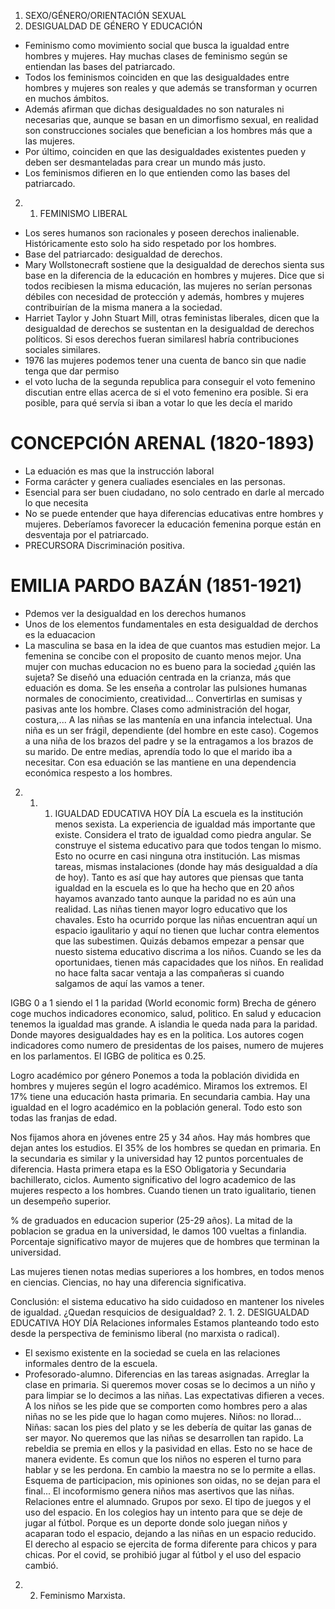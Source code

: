 1. SEXO/GÉNERO/ORIENTACIÓN SEXUAL
2. DESIGUALDAD DE GÉNERO Y EDUCACIÓN
- Feminismo como movimiento social que busca la igualdad entre hombres y mujeres. Hay muchas clases de feminismo según se entiendan las bases del patriarcado.
- Todos los feminismos coinciden en que las desigualdades entre hombres y mujeres son reales y que además se transforman y ocurren en muchos ámbitos. 
- Además afirman que dichas desigualdades no son naturales ni necesarias que, aunque se basan en un dimorfismo sexual, en realidad son construcciones sociales que benefician a los hombres más que a las mujeres.
- Por último, coinciden en que las desigualdades existentes pueden y deben ser desmanteladas para crear un mundo más justo.
- Los feminismos difieren en lo que entienden como las bases del patriarcado.

2. 1. FEMINISMO LIBERAL
- Los seres humanos son racionales y poseen derechos inalienable. Históricamente esto solo ha sido respetado por los hombres.
- Base del patriarcado: desigualdad de derechos.
- Mary Wollstonecraft sostiene que la desigualdad de derechos sienta sus base en la diferencia de la educación en hombres y mujeres. Dice que si todos recibiesen la misma educación, las mujeres no serían personas débiles con necesidad de protección y además, hombres y mujeres contribuirían de la misma manera a la sociedad.
- Harriet Taylor y John Stuart Mill, otras feministas liberales, dicen que la desigualdad de derechos se sustentan en la desigualdad de derechos políticos. Si esos derechos fueran similaresl habría contribuciones sociales similares.
- 1976 las mujeres podemos tener una cuenta de banco sin que nadie tenga que dar permiso
- el voto lucha de la segunda republica para conseguir el voto femenino discutian entre ellas acerca de si el voto femenino era posible. Si era posible, para qué servía si iban a votar lo que les decía el marido
# CONCEPCIÓN ARENAL (1820-1893)
- La eduación es mas que la instrucción laboral
- Forma carácter y genera cualiades esenciales en las personas.
- Esencial para ser buen ciudadano, no solo centrado en darle al mercado lo que necesita
- No se puede entender que haya diferencias educativas entre hombres y mujeres. Deberíamos favorecer la educación femenina porque están en desventaja por el patriarcado.
- PRECURSORA Discriminación positiva.
# EMILIA PARDO BAZÁN (1851-1921)
- Pdemos ver la desigualdad en los derechos humanos
- Unos de los elementos fundamentales en esta desigualdad de derchos es la eduacacion
- La masculina se basa en la idea de que cuantos mas estudien mejor. La femenina se concibe con el proposito de cuanto menos mejor. Una mujer con muchas educacion no es bueno para la sociedad ¿quién las sujeta? Se diseñó una eduación centrada en la crianza, más que eduación es doma. Se les enseña a controlar las pulsiones humanas normales de conocimiento, creatividad... Convertirlas en sumisas y pasivas ante los hombre. Clases como administración del hogar, costura,... A las niñas se las mantenía en una infancia intelectual. Una niña es un ser frágil, dependiente (del hombre en este caso). Cogemos a una niña de los brazos del padre y se la entragamos a los brazos de su marido. De entre medias, aprendía todo lo que el marido iba a necesitar. Con esa eduación se las mantiene en una dependencia económica respesto a los hombres.

2. 1. 1. IGUALDAD EDUCATIVA HOY DÍA
La escuela es la institución menos sexista. La experiencia de igualdad más importante que existe. Considera el trato de igualdad como piedra angular. Se construye el sistema educativo para que todos tengan lo mismo. Esto no ocurre en casi ninguna otra institución. Las mismas tareas, mismas instalaciones (donde hay más desigualdad a día de hoy). Tanto es así que hay autores que piensas que tanta igualdad en la escuela es lo que ha hecho que en 20 años hayamos avanzado tanto aunque la paridad no es aún una realidad. Las niñas tienen mayor logro educativo que los chavales. Esto ha ocurrido porque las niñas encuentran aquí un espacio igaulitario y aquí no tienen que luchar contra elementos que las subestimen. Quizás debamos empezar a pensar que nuesto sistema educativo discrima a los niños. Cuando se les da oportunidaes, tienen más capacidades que los niños. En realidad no hace falta sacar ventaja a las compañeras si cuando salgamos de aquí las vamos a tener.

IGBG 0 a 1 siendo el 1 la paridad (World economic form) Brecha de género
coge muchos indicadores economico, salud, politico. En salud y educacion tenemos la igualdad mas grande. A islandia le queda nada para la paridad. Donde mayores desigualdades hay es en la politica. Los autores cogen indicadores como numero de presidentas de los paises, numero de mujeres en los parlamentos. El IGBG de politica es 0.25. 

Logro académico por género
Ponemos a toda la población dividida en hombres y mujeres según el logro académico. Miramos los extremos. El 17% tiene una educación hasta primaria. En secundaria cambia. Hay una igualdad en el logro académico en la población general. Todo esto son todas las franjas de edad. 

Nos fijamos ahora en jóvenes entre 25 y 34 años. Hay más hombres que dejan antes los estudios. El 35% de los hombres se quedan en primaria. En la secundaria es similar y la universidad hay 12 puntos porcentuales de diferencia. Hasta primera etapa es la ESO Obligatoria y Secundaria bachillerato, ciclos. Aumento significativo del logro academico de las mujeres respecto a los hombres. Cuando tienen un trato igualitario, tienen un desempeño superior. 

% de graduados en educacion superior (25-29 años). La mitad de la poblacion se gradua en la universidad, le damos 100 vueltas a finlandia. Porcentaje significativo mayor de mujeres que de hombres que terminan la universidad.

Las mujeres tienen notas medias superiores a los hombres, en todos menos en ciencias. Ciencias, no hay una diferencia significativa.

Conclusión: el sistema educativo ha sido cuidadoso en mantener los niveles de igualdad. ¿Quedan resquicios de desigualdad?
2. 1. 2. DESIGUALDAD EDUCATIVA HOY DÍA 
Relaciones informales
Estamos planteando todo esto desde la perspectiva de feminismo liberal (no marxista o radical).
- El sexismo existente en la sociedad se cuela en las relaciones informales dentro de la escuela. 
- Profesorado-alumno. Diferencias en las tareas asignadas. Arreglar la clase en primaria. Si queremos mover cosas se lo decimos a un niño y para limpiar se lo decimos a las niñas. Las expectativas difieren a veces. A los niños se les pide que se comporten como hombres pero a alas niñas no se les pide que lo hagan como mujeres. Niños: no llorad... Niñas: sacan los pies del plato y se les debería de quitar las ganas de ser mayor. No queremos que las niñas se desarrollen tan rapido. La rebeldia se premia en ellos y la pasividad en ellas.
Esto no se hace de manera evidente. Es comun que los niños no esperen el turno para hablar y se les perdona. En cambio la maestra no se lo permite a ellas. Esquema de participacion, mis opiniones son oidas, no se dejan para el final... El incoformismo genera niños mas asertivos que las niñas.
Relaciones entre el alumnado. Grupos por sexo. El tipo de juegos y el uso del espacio. En los colegios hay un intento para que se deje de jugar al fútbol. Porque es un deporte donde solo juegan niños y acaparan todo el espacio, dejando a las niñas en un espacio reducido. El derecho al espacio se ejercita de forma diferente para chicos y para chicas. 
Por el covid, se prohibió jugar al fútbol y el uso del espacio cambió.
2. 2. Feminismo Marxista.
